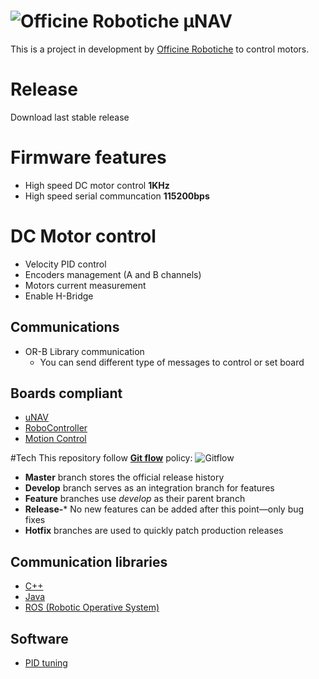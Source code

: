 # ![Officine Robotiche][Logo] µNAV
This is a project in development by [Officine Robotiche] to control motors.

# Release
Download last stable release

# Firmware features
- High speed DC motor control **1KHz**
- High speed serial communcation **115200bps**

# DC Motor control
- Velocity PID control
- Encoders management (A and B channels) 
- Motors current measurement
- Enable H-Bridge

## Communications
- OR-B Library communication
  - You can send different type of messages to control or set board

## Boards compliant
- [uNAV](https://github.com/officinerobotiche/uNAVPCB)
- [RoboController](http://tuttoelettronica.net/archives/455)
- [Motion Control](http://raffaello.officinerobotiche.it/schede-elettroniche/motion-control/)

#Tech
This repository follow **[Git flow](https://www.atlassian.com/git/tutorials/comparing-workflows/gitflow-workflow)** policy:
![Gitflow](https://raw.githubusercontent.com/quickhack/translations/master/git-workflows-and-tutorials/images/git-workflows-gitflow.png)

- **Master** branch stores the official release history
- **Develop** branch serves as an integration branch for features
- **Feature** branches use *develop* as their parent branch
- **Release-*** No new features can be added after this point—only bug fixes
- **Hotfix** branches are used to quickly patch production releases

## Communication libraries
- [C++](https://github.com/officinerobotiche/orblibcpp)
- [Java](https://github.com/officinerobotiche/orblibjar)
- [ROS (Robotic Operative System)](https://github.com/officinerobotiche/serial_bridge)
 
## Software
- [PID tuning](https://github.com/officinerobotiche/uNav_PID_Tuner)

[Officine Robotiche]:http://www.officinerobotiche.it/
[Logo]:http://2014.officinerobotiche.it/wp-content/uploads/sites/4/2014/09/ORlogoSimpleSmall.png
